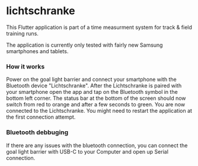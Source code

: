 # lichtschranke

This Flutter application is part of a time measurment system for track & field training runs.

The application is currently only tested with fairly new Samsung smartphones and tablets.

### How it works
Power on the goal light barrier and connect your smartphone with the Bluetooth device "Lichtschranke".
After the Lichtschranke is paired with your smartphone open the app and tap on the Bluetooth symbol in the bottom left corner.
The status bar at the bottom of the screen should now switch from red to orange and after a few seconds to green. You are now connected to the Lichtschranke.
You might need to restart the application at the first connection attempt.

### Bluetooth debbuging
If there are any issues with the bluetooth connection, you can connect the goal light barrier with USB-C to your Computer and open up Serial connection.
